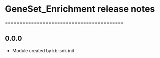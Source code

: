 # GeneSet_Enrichment release notes
=========================================

0.0.0
-----
* Module created by kb-sdk init
